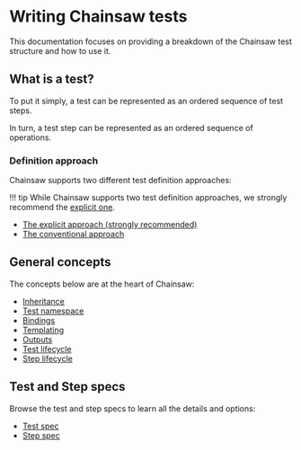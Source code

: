 # Writing Chainsaw tests

This documentation focuses on providing a breakdown of the Chainsaw test structure and how to use it.

## What is a test?

To put it simply, a test can be represented as an ordered sequence of test steps.

In turn, a test step can be represented as an ordered sequence of operations.

### Definition approach

Chainsaw supports two different test definition approaches:

!!! tip
    While Chainsaw supports two test definition approaches, we strongly recommend the [explicit one](./explicit.md).

- [The explicit approach (strongly recommended)](./explicit.md)
- [The conventional approach](./conventional.md)

## General concepts

The concepts below are at the heart of Chainsaw:

- [Inheritance](../general/inheritance.md)
- [Test namespace](../general/namespace.md)
- [Bindings](../general/bindings.md)
- [Templating](../general/templating.md)
- [Outputs](../general/outputs.md)
- [Test lifecycle](../diagrams/test-lifecycle.md)
- [Step lifecycle](../diagrams/step-lifecycle.md)

## Test and Step specs

Browse the test and step specs to learn all the details and options:

- [Test spec](./spec/index.md)
- [Step spec](../step/index.md)
